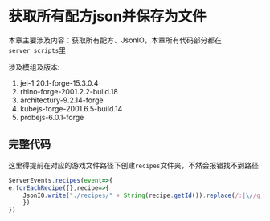 # 获取所有配方json并保存为文件
本章主要涉及内容：获取所有配方、JsonIO，本章所有代码部分都在`server_scripts`里

涉及模组及版本:
1. jei-1.20.1-forge-15.3.0.4
2. rhino-forge-2001.2.2-build.18
3. architectury-9.2.14-forge
4. kubejs-forge-2001.6.5-build.14
5. probejs-6.0.1-forge

## 完整代码
这里得提前在对应的游戏文件路径下创建`recipes`文件夹，不然会报错找不到路径
```js
ServerEvents.recipes(event=>{
e.forEachRecipe({},recipe=>{
    JsonIO.write("./recipes/" + String(recipe.getId()).replace(/:|\//g, '_') + ".json",recipe.json)
    })
})
```